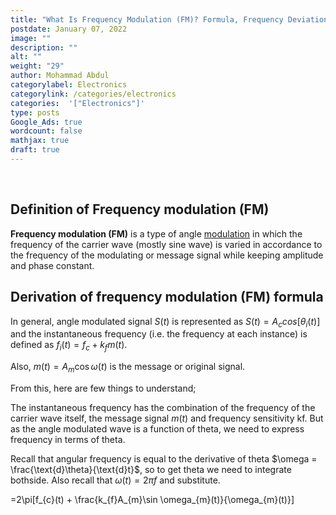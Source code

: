 ```yaml
---
title: "What Is Frequency Modulation (FM)? Formula, Frequency Deviation, Modulation Index with Solved Examples"
postdate: January 07, 2022
image: ""
description: ""
alt: ""
weight: "29"
author: Mohammad Abdul
categorylabel: Electronics
categorylink: /categories/electronics
categories:  '["Electronics"]'
type: posts
Google_Ads: true
wordcount: false
mathjax: true
draft: true
---
```


<br>

## Definition of Frequency modulation (FM)

**Frequency modulation (FM)** is a type of angle <a href="/electronics/what-is-modulation-in-communication-its-types-and-why-we-modulate" class="links-to-article">modulation</a> in which the frequency of the carrier wave (mostly sine wave) is varied in accordance to the frequency of the modulating or message signal while keeping amplitude and phase constant.

## Derivation of frequency modulation (FM) formula

In general, angle modulated signal $S(t)$ is represented as $S(t) = A_{c}cos[\theta_{i}(t)]$ and the instantaneous frequency (i.e. the frequency at each instance) is defined as $f_{i}(t) = f_{c} + k_{f}m(t)$.

Also, $m(t) = A_{m}\cos\omega(t)$ is the message or original signal.

From this, here are few things to understand;

The instantaneous frequency has the combination of the frequency of the carrier wave itself, the message signal $m(t)$ and frequency sensitivity kf. But as the angle modulated wave is a function of theta, we need to express frequency in terms of theta.

Recall that angular frequency is equal to the derivative of theta $\omega = \frac{\text{d}\theta}{\text{d}t}$, so to get theta we need to integrate bothside. Also recall that $\omega(t) = 2\pi f$ and substitute.

=2\pi[f_{c}(t) + \frac{k_{f}A_{m}\sin \omega_{m}(t)}{\omega_{m}(t)}]
